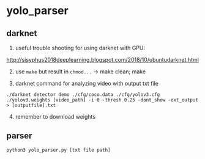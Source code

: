 # yolo_parser
## darknet

1. useful trouble shooting for using darknet with GPU:

http://sisyphus2018deeplearning.blogspot.com/2018/10/ubuntudarknet.html

2. use `make` but result in `chmod...` -> make clean; make

3. darknet command for analyzing video with output txt file

`./darknet detector demo ./cfg/coco.data ./cfg/yolov3.cfg ./yolov3.weights [video_path] -i 0 -thresh 0.25 -dont_show -ext_output > [outputfile].txt`

4. remember to download weights

## parser

`python3 yolo_parser.py [txt file path]`

